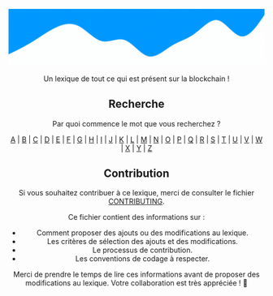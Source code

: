 <div align="center">

![CryptoLexique](/assets/CryptoLexique.gif)

Un lexique de tout ce qui est présent sur la blockchain !

</div>



<div style="text-align:center;">
  <h2>Recherche</h2>
  <p> Par quoi commence le mot que vous recherchez ? </p>
  <div>
    <a href="/src/A/index.md">A</a> | 
    <a href="/src/B/index.md">B</a> | 
    <a href="/src/C/index.md">C</a> | 
    <a href="/src/D/index.md">D</a> | 
    <a href="/src/E/index.md">E</a> | 
    <a href="/src/F/index.md">F</a> | 
    <a href="/src/G/index.md">G</a> | 
    <a href="/src/H/index.md">H</a> | 
    <a href="/src/I/index.md">I</a> | 
    <a href="/src/J/index.md">J</a> | 
    <a href="/src/K/index.md">K</a> | 
    <a href="/src/L/index.md">L</a> | 
    <a href="/src/M/index.md">M</a> | 
    <a href="/src/N/index.md">N</a> | 
    <a href="/src/O/index.md">O</a> | 
    <a href="/src/P/index.md">P</a> | 
    <a href="/src/Q/index.md">Q</a> | 
    <a href="/src/R/index.md">R</a> | 
    <a href="/src/S/index.md">S</a> | 
    <a href="/src/T/index.md">T</a> | 
    <a href="/src/U/index.md">U</a> | 
    <a href="/src/V/index.md">V</a> | 
    <a href="/src/W/index.md">W</a> | 
    <a href="/src/X/index.md">X</a> | 
    <a href="/src/Y/index.md">Y</a> | 
    <a href="/src/Z/index.md">Z</a>
  </div>
</div>

<div align="center">

## Contribution

Si vous souhaitez contribuer à ce lexique, merci de consulter le fichier [CONTRIBUTING](/.github/CONTRIBUTING.md).

Ce fichier contient des informations sur :

- Comment proposer des ajouts ou des modifications au lexique.
- Les critères de sélection des ajouts et des modifications.
- Le processus de contribution.
- Les conventions de codage à respecter.

Merci de prendre le temps de lire ces informations avant de proposer des modifications au lexique. Votre collaboration est très appréciée ! 🎉

</div>


